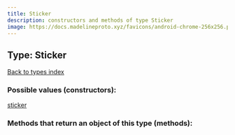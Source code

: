 ```yaml
---
title: Sticker
description: constructors and methods of type Sticker
image: https://docs.madelineproto.xyz/favicons/android-chrome-256x256.png
---
```

## Type: Sticker  
[Back to types index](index.md)



### Possible values (constructors):

[sticker](../constructors/sticker.md)  



### Methods that return an object of this type (methods):



